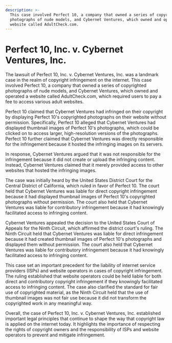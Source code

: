 ```yaml
---
description: >-
  This case involved Perfect 10, a company that owned a series of copyrighted
  photographs of nude models, and Cybernet Ventures, which owned and operated a
  website called AdultCheck.com.
---
```


# Perfect 10, Inc. v. Cybernet Ventures, Inc.

The lawsuit of Perfect 10, Inc. v. Cybernet Ventures, Inc. was a landmark case in the realm of copyright infringement on the internet. This case involved Perfect 10, a company that owned a series of copyrighted photographs of nude models, and Cybernet Ventures, which owned and operated a website called AdultCheck.com, which required users to pay a fee to access various adult websites.

Perfect 10 claimed that Cybernet Ventures had infringed on their copyright by displaying Perfect 10's copyrighted photographs on their website without permission. Specifically, Perfect 10 alleged that Cybernet Ventures had displayed thumbnail images of Perfect 10's photographs, which could be clicked on to access larger, high-resolution versions of the photographs. Perfect 10 further claimed that Cybernet Ventures was directly responsible for the infringement because it hosted the infringing images on its servers.

In response, Cybernet Ventures argued that it was not responsible for the infringement because it did not create or upload the infringing content. Instead, Cybernet Ventures claimed that it merely provided access to other websites that hosted the infringing images.

The case was initially heard by the United States District Court for the Central District of California, which ruled in favor of Perfect 10. The court held that Cybernet Ventures was liable for direct copyright infringement because it had displayed thumbnail images of Perfect 10's copyrighted photographs without permission. The court also held that Cybernet Ventures was liable for contributory infringement because it had knowingly facilitated access to infringing content.

Cybernet Ventures appealed the decision to the United States Court of Appeals for the Ninth Circuit, which affirmed the district court's ruling. The Ninth Circuit held that Cybernet Ventures was liable for direct infringement because it had created thumbnail images of Perfect 10's photographs and displayed them without permission. The court also held that Cybernet Ventures was liable for contributory infringement because it had knowingly facilitated access to infringing content.

This case set an important precedent for the liability of internet service providers (ISPs) and website operators in cases of copyright infringement. The ruling established that website operators could be held liable for both direct and contributory copyright infringement if they knowingly facilitated access to infringing content. The case also clarified the standard for fair use of copyrighted material, as the Ninth Circuit held that the use of thumbnail images was not fair use because it did not transform the copyrighted work in any meaningful way.

Overall, the case of Perfect 10, Inc. v. Cybernet Ventures, Inc. established important legal principles that continue to shape the way that copyright law is applied on the internet today. It highlights the importance of respecting the rights of copyright owners and the responsibility of ISPs and website operators to prevent and mitigate infringement.
